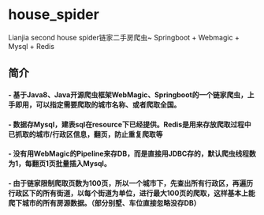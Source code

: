 # house_spider
Lianjia second house spider链家二手房爬虫~ Springboot + Webmagic + Mysql + Redis
## 简介
#### - 基于Java8、Java开源爬虫框架WebMagic、Springboot的一个链家爬虫，上手即用，可以指定需要爬取的城市名称、或者爬取全国。
#### - 数据存Mysql，建表sql在resource下已经提供。Redis是用来存放爬取过程中已抓取的城市/行政区信息，翻页，防止重复爬取等
#### - 没有用WebMagic的Pipeline来存DB，而是直接用JDBC存的，默认爬虫线程数为1，每翻页1页批量插入Mysql。
#### - 由于链家限制爬取页数为100页，所以一个城市下，先查出所有行政区，再遍历行政区下的所有街道，以每个街道为单位，进行最大100页的爬取，这样基本上能爬下城市的所有房源数据。（部分别墅、车位直接忽略没存DB）
